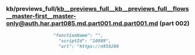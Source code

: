 ### kb/previews_full/kb__previews_full__kb__previews_full__flows__master-first__master-only@auth.har.part085.md.part001.md.part001.md (part 002)

```md
                  "functionName": "",
                    "scriptId": "10809",
                    "url": "https://n958200
```

```
